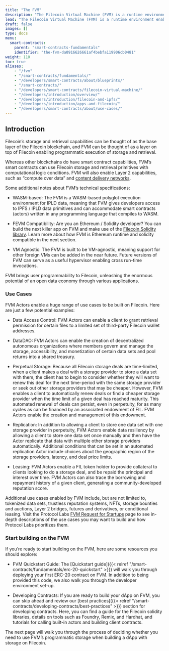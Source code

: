 ```yaml
---
title: "The FVM"
description: "The Filecoin Virtual Machine (FVM) is a runtime environment enabling users to deploy their own smart contracts on the Filecoin blockchain. This page covers the basics of the FVM."
lead: "The Filecoin Virtual Machine (FVM) is a runtime environment enabling users to deploy their own smart contracts on the Filecoin blockchain. These smart contracts are called _actors_, and allow for on-chain computation, or _computation-over-state_, on Filecoin."
draft: false
images: []
type: docs
menu:
  smart-contracts:
    parent: "smart-contracts-fundamentals"
    identifier: "the-fvm-da0916626661af4bebfa119906cb0481"
weight: 110
toc: true
aliases:
    - "/fvm"
    - "/smart-contracts/fundamentals/"
    - "/developers/smart-contracts/about/blueprints/"
    - "/smart-contracts/"
    - "/developers/smart-contracts/filecoin-virtual-machine/"
    - "/developers/introduction/overview/"
    - "/developers/introduction/filecoin-and-ipfs/"
    - "/developers/introduction/apps-and-filecoin/"
    - "/developers/smart-contracts/about/use-cases/"
---
```


## Introduction

Filecoin’s storage and retrieval capabilities can be thought of as the base layer of the Filecoin blockchain, and FVM can be thought of as a layer on top of Filecoin enabling programmatic execution of storage and retrieval.  

Whereas other blockchains do have smart contract capabilities, FVM’s smart contracts can use Filecoin storage and retrieval primitives with computational logic conditions.  FVM will also enable Layer 2 capabilities, such as “compute over data” and [content delivery networks](https://saturn.tech/).

Some additional notes about FVM’s technical specifications: 

- WASM-based: The FVM is a WASM-based polyglot execution environment for IPLD data, meaning that FVM gives developers access to IPFS / IPLD data primitives and can accommodate smart contracts (actors) written in any programming language that compiles to WASM.  

- FEVM Compatibility: Are you an Ethereum / Solidity developer?  You can build the next killer app on FVM and make use of the [Filecoin Solidity library](https://docs.zondax.ch/fevm/filecoin-solidity/).  Learn more about how FVM is Ethereum runtime and solidity compatible in the next section. 

- VM Agnostic: The FVM is built to be VM-agnostic, meaning support for other foreign VMs can be added in the near future.  Future versions of FVM can serve as a useful hypervisor enabling cross run-time invocations. 

FVM brings user programmability to Filecoin, unleashing the enormous potential of an open data economy through various applications.  

### Use Cases

FVM Actors enable a huge range of use cases to be built on Filecoin.  Here are just a few potential examples:   

- Data Access Control: FVM Actors can enable a client to grant retrieval permission for certain files to a limited set of third-party Filecoin wallet addresses.  

- DataDAO: FVM Actors can enable the creation of decentralized autonomous organizations where members govern and manage the storage, accessibility, and monetization of certain data sets and pool returns into a shared treasury.

- Perpetual Storage: Because all Filecoin storage deals are time-limited, when a client makes a deal with a storage provider to store a data set with them, the client has to begin to consider whether they will want to renew this deal for the next time-period with the same storage provider or seek out other storage providers that may be cheaper.  However, FVM enables a client to automatically renew deals or find a cheaper storage provider when the time limit of a given deal has reached maturity.  This automated renewal of deals can persist, even in perpetuity, for as many cycles as can be financed by an associated endowment of FIL.  FVM Actors enable the creation and management of this endowment.

- Replication: In addition to allowing a client to store one data set with one storage provider in perpetuity, FVM Actors enable data resiliency by allowing a client to store one data set once manually and then have the Actor replicate that data with multiple other storage providers automatically.  Additional conditions that can be set in an automated replication Actor include choices about the geographic region of the storage providers, latency, and deal price limits.  

- Leasing: FVM Actors enable a FIL token holder to provide collateral to clients looking to do a storage deal, and be repaid the principal and interest over time.  FVM Actors can also trace the borrowing and repayment history of a given client, generating a community-developed reputation score.

Additional use cases enabled by FVM include, but are not limited to, tokenized data sets, trustless reputation systems, NFTs, storage bounties and auctions, Layer 2 bridges, futures and derivatives, or conditional leasing.  Visit the Protocol Labs [FVM Request for Startups](https://rfs.fvm.dev/) page to see in-depth descriptions of the use cases you may want to build and how Protocol Labs prioritizes them. 

### Start building on the FVM

If you’re ready to start building on the FVM, here are some resources you should explore: 

- FVM Quickstart Guide: The [Quickstart guide]({{< relref "/smart-contracts/fundamentals/erc-20-quickstart" >}}) will walk you through deploying your first ERC-20 contract on FVM.   In addition to being provided this code, we also walk you through the developer environment set-up.  

- Developing Contracts: If you are ready to build your dApp on FVM, you can skip ahead and review our [best practices]({{< relref "/smart-contracts/developing-contracts/best-practices" >}}) section for developing contracts.  Here, you can find a guide for the Filecoin solidity libraries, details on tools such as Foundry, Remix, and Hardhat, and tutorials for calling built-in actors and building client contracts. 

The next page will walk you through the process of deciding whether you need to use FVM’s programmatic storage when building a dApp with storage on Filecoin. 
